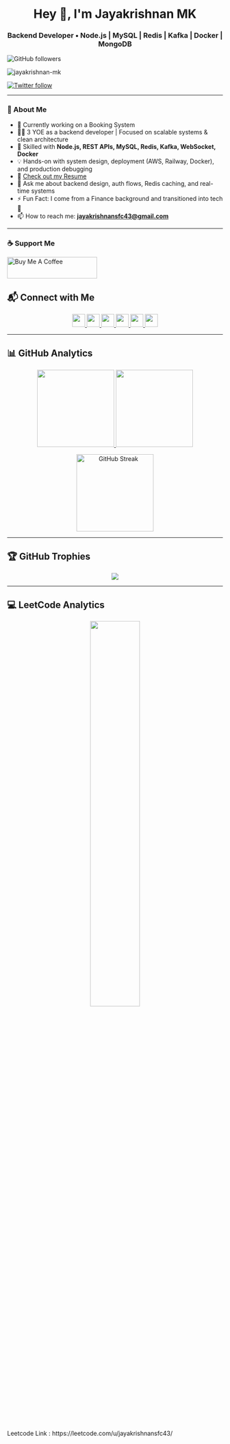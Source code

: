<h1 align="center">Hey 👋, I'm Jayakrishnan MK</h1>
<h3 align="center">Backend Developer • Node.js | MySQL | Redis | Kafka | Docker | MongoDB </h3>

![GitHub followers](https://img.shields.io/github/followers/Jayakrishnan-mk?style=social)  
<p align="left"> <img src="https://komarev.com/ghpvc/?username=jayakrishnan-mk&label=Profile%20views&color=0e75b6&style=flat" alt="jayakrishnan-mk" /> </p>

<p align="left"> 
  <a href="https://x.com/jk__007__" target="_blank">
    <img src="https://img.shields.io/twitter/follow/jk__007__?logo=twitter&style=for-the-badge" alt="Twitter follow" />
  </a> 
</p>

---

### 🚀 About Me

- 🔭 Currently working on a Booking System
- 👨‍💻 3 YOE as a backend developer | Focused on scalable systems & clean architecture
- 🧠 Skilled with **Node.js, REST APIs, MySQL, Redis, Kafka, WebSocket, Docker**
- 💡 Hands-on with system design, deployment (AWS, Railway, Docker), and production debugging
- 📄 [Check out my Resume](https://drive.google.com/file/d/1bvokvNAIqLri-ypfY8Et4YBbxFSHkJd6/view?usp=sharing)
- 💬 Ask me about backend design, auth flows, Redis caching, and real-time systems
- ⚡ Fun Fact: I come from a Finance background and transitioned into tech 🚀
- 📫 How to reach me: **jayakrishnansfc43@gmail.com**

---

<h3 align="left">☕ Support Me</h3>
<p><a href="https://www.buymeacoffee.com/JeKe"> 
  <img align="left" src="https://cdn.buymeacoffee.com/buttons/v2/default-yellow.png" height="50" width="210" alt="Buy Me A Coffee" />
</a></p>
<br><br><br>

## 📬 Connect with Me

<p align="center">
  <a href="https://www.linkedin.com/in/jayakrishnan-m-k-65359918a/" target="_blank">
    <img src="https://img.shields.io/badge/linkedin-%230077B5.svg?style=for-the-badge&logo=linkedin&logoColor=white" height="30"/>
  </a>
  <a href="https://www.facebook.com/jayakrishnan.sfc" target="_blank">
    <img src="https://img.shields.io/badge/facebook-1877F2.svg?style=for-the-badge&logo=facebook&logoColor=white" height="30"/>
  </a>
  <a href="mailto:jayakrishnansfc43@gmail.com" target="_blank">
    <img src="https://img.shields.io/badge/gmail-EA4335.svg?style=for-the-badge&logo=gmail&logoColor=white" height="30"/>
  </a>
  <a href="https://www.instagram.com/j.k.007.__/" target="_blank">
    <img src="https://img.shields.io/badge/instagram-E4405F.svg?style=for-the-badge&logo=instagram&logoColor=white" height="30"/>
  </a>
  <a href="https://wa.me/+919747172699" target="_blank">
    <img src="https://img.shields.io/badge/whatsapp-25D366.svg?style=for-the-badge&logo=whatsapp&logoColor=white" height="30"/>
  </a>
  <a href="https://x.com/jk__007__" target="_blank">
    <img src="https://img.shields.io/badge/twitter-1DA1F2.svg?style=for-the-badge&logo=twitter&logoColor=white" height="30"/>
  </a>
</p>

---

## 📊 GitHub Analytics

<p align="center">
  <a href="https://github.com/Jayakrishnan-mk">
    <img height="180em" src="https://github-readme-stats-eight-theta.vercel.app/api?username=Jayakrishnan-mk&show_icons=true&theme=algolia&include_all_commits=true&count_private=true"/>
  </a>
  <a href="https://github.com/Jayakrishnan-mk">
    <img height="180em" src="https://github-readme-stats-eight-theta.vercel.app/api/top-langs/?username=Jayakrishnan-mk&layout=compact&langs_count=8&theme=algolia"/>
  </a>
</p>

<p align="center">
  <img alt="GitHub Streak" src="https://github-readme-streak-stats.herokuapp.com/?user=Jayakrishnan-mk&theme=dark" height="180em" />
</p>

---

## 🏆 GitHub Trophies
<p align="center">
  <img src="https://github-profile-trophy.vercel.app/?username=Jayakrishnan-mk&theme=discord&no-frame=false&no-bg=false&margin-w=4" />
</p>

---

## 💻 LeetCode Analytics

<p align="center">
  <a href="https://leetcode.com/u/jayakrishnansfc43/">
    <img width="48%" src="https://leetcode.card.workers.dev/jayakrishnansfc43?theme=dark&font=baloo&border=2&border_radius=8" />
  </a>
</p>
<p>Leetcode Link : https://leetcode.com/u/jayakrishnansfc43/</p>
